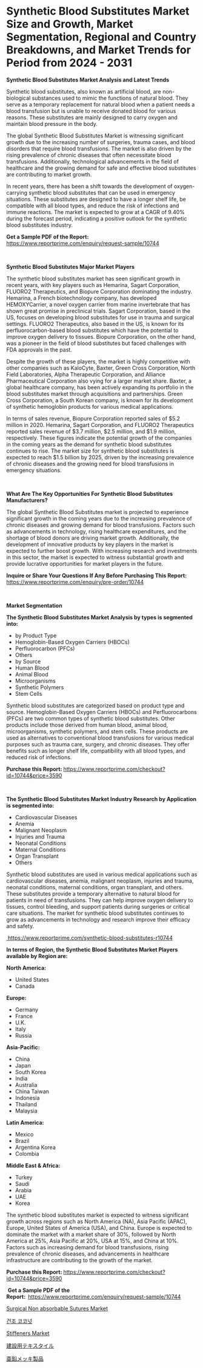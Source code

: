 <p><h1>Synthetic Blood Substitutes Market Size and Growth, Market Segmentation, Regional and Country Breakdowns, and Market Trends for Period from 2024 -  2031</h1></p><p><strong>Synthetic Blood Substitutes Market Analysis and Latest Trends</strong></p>
<p><p>Synthetic blood substitutes, also known as artificial blood, are non-biological substances used to mimic the functions of natural blood. They serve as a temporary replacement for natural blood when a patient needs a blood transfusion but is unable to receive donated blood for various reasons. These substitutes are mainly designed to carry oxygen and maintain blood pressure in the body.</p><p>The global Synthetic Blood Substitutes Market is witnessing significant growth due to the increasing number of surgeries, trauma cases, and blood disorders that require blood transfusions. The market is also driven by the rising prevalence of chronic diseases that often necessitate blood transfusions. Additionally, technological advancements in the field of healthcare and the growing demand for safe and effective blood substitutes are contributing to market growth.</p><p>In recent years, there has been a shift towards the development of oxygen-carrying synthetic blood substitutes that can be used in emergency situations. These substitutes are designed to have a longer shelf life, be compatible with all blood types, and reduce the risk of infections and immune reactions. The market is expected to grow at a CAGR of 9.40% during the forecast period, indicating a positive outlook for the synthetic blood substitutes industry.</p></p>
<p><strong>Get a Sample PDF of the Report:&nbsp;</strong> <a href="https://www.reportprime.com/enquiry/request-sample/10744">https://www.reportprime.com/enquiry/request-sample/10744</a></p>
<p>&nbsp;</p>
<p><strong>Synthetic Blood Substitutes Major Market Players</strong></p>
<p><p>The synthetic blood substitutes market has seen significant growth in recent years, with key players such as Hemarina, Sagart Corporation, FLUORO2 Therapeutics, and Biopure Corporation dominating the industry. Hemarina, a French biotechnology company, has developed HEMOXYCarrier, a novel oxygen carrier from marine invertebrate that has shown great promise in preclinical trials. Sagart Corporation, based in the US, focuses on developing blood substitutes for use in trauma and surgical settings. FLUORO2 Therapeutics, also based in the US, is known for its perfluorocarbon-based blood substitutes which have the potential to improve oxygen delivery to tissues. Biopure Corporation, on the other hand, was a pioneer in the field of blood substitutes but faced challenges with FDA approvals in the past.</p><p>Despite the growth of these players, the market is highly competitive with other companies such as KaloCyte, Baxter, Green Cross Corporation, North Field Laboratories, Alpha Therapeutic Corporation, and Alliance Pharmaceutical Corporation also vying for a larger market share. Baxter, a global healthcare company, has been actively expanding its portfolio in the blood substitutes market through acquisitions and partnerships. Green Cross Corporation, a South Korean company, is known for its development of synthetic hemoglobin products for various medical applications.</p><p>In terms of sales revenue, Biopure Corporation reported sales of $5.2 million in 2020. Hemarina, Sagart Corporation, and FLUORO2 Therapeutics reported sales revenue of $3.7 million, $2.5 million, and $1.9 million, respectively. These figures indicate the potential growth of the companies in the coming years as the demand for synthetic blood substitutes continues to rise. The market size for synthetic blood substitutes is expected to reach $1.5 billion by 2025, driven by the increasing prevalence of chronic diseases and the growing need for blood transfusions in emergency situations.</p></p>
<p>&nbsp;</p>
<p><strong>What Are The Key Opportunities For Synthetic Blood Substitutes Manufacturers?</strong></p>
<p><p>The global Synthetic Blood Substitutes market is projected to experience significant growth in the coming years due to the increasing prevalence of chronic diseases and growing demand for blood transfusions. Factors such as advancements in technology, rising healthcare expenditures, and the shortage of blood donors are driving market growth. Additionally, the development of innovative products by key players in the market is expected to further boost growth. With increasing research and investments in this sector, the market is expected to witness substantial growth and provide lucrative opportunities for market players in the future.</p></p>
<p><strong>Inquire or Share Your Questions If Any Before Purchasing This Report:</strong> <a href="https://www.reportprime.com/enquiry/pre-order/10744">https://www.reportprime.com/enquiry/pre-order/10744</a></p>
<p>&nbsp;</p>
<p><strong>Market Segmentation</strong></p>
<p><strong>The Synthetic Blood Substitutes Market Analysis by types is segmented into:</strong></p>
<p><ul><li>by Product Type</li><li>Hemoglobin-Based Oxygen Carriers (HBOCs)</li><li>Perfluorocarbon (PFCs)</li><li>Others</li><li>by Source</li><li>Human Blood</li><li>Animal Blood</li><li>Microorganisms</li><li>Synthetic Polymers</li><li>Stem Cells</li></ul></p>
<p><p>Synthetic blood substitutes are categorized based on product type and source. Hemoglobin-Based Oxygen Carriers (HBOCs) and Perfluorocarbons (PFCs) are two common types of synthetic blood substitutes. Other products include those derived from human blood, animal blood, microorganisms, synthetic polymers, and stem cells. These products are used as alternatives to conventional blood transfusions for various medical purposes such as trauma care, surgery, and chronic diseases. They offer benefits such as longer shelf life, compatibility with all blood types, and reduced risk of infections.</p></p>
<p><strong>Purchase this Report:&nbsp;</strong><a href="https://www.reportprime.com/checkout?id=10744&price=3590">https://www.reportprime.com/checkout?id=10744&price=3590</a></p>
<p>&nbsp;</p>
<p><strong>The Synthetic Blood Substitutes Market Industry Research by Application is segmented into:</strong></p>
<p><ul><li>Cardiovascular Diseases</li><li>Anemia</li><li>Malignant Neoplasm</li><li>Injuries and Trauma</li><li>Neonatal Conditions</li><li>Maternal Conditions</li><li>Organ Transplant</li><li>Others</li></ul></p>
<p><p>Synthetic blood substitutes are used in various medical applications such as cardiovascular diseases, anemia, malignant neoplasm, injuries and trauma, neonatal conditions, maternal conditions, organ transplant, and others. These substitutes provide a temporary alternative to natural blood for patients in need of transfusions. They can help improve oxygen delivery to tissues, control bleeding, and support patients during surgeries or critical care situations. The market for synthetic blood substitutes continues to grow as advancements in technology and research improve their efficacy and safety.</p></p>
<p><a href="https://www.reportprime.com/synthetic-blood-substitutes-r10744">&nbsp;https://www.reportprime.com/synthetic-blood-substitutes-r10744</a></p>
<p><strong>In terms of Region, the Synthetic Blood Substitutes Market Players available by Region are:</strong></p>
<p>
    <p> <strong> North America: </strong>
        <ul>
            <li>United States</li>
            <li>Canada</li>
        </ul>
        </p> 
    <p> <strong> Europe: </strong>
        <ul>
            <li>Germany</li>
            <li>France</li>
            <li>U.K.</li>
            <li>Italy</li>
            <li>Russia</li>
        </ul>
        </p> 
    <p> <strong> Asia-Pacific: </strong>
        <ul>
            <li>China</li>
            <li>Japan</li>
            <li>South Korea</li>
            <li>India</li>
            <li>Australia</li>
            <li>China Taiwan</li>
            <li>Indonesia</li>
            <li>Thailand</li>
            <li>Malaysia</li>
        </ul>
        </p> 
    <p> <strong> Latin America: </strong>
        <ul>
            <li>Mexico</li>
            <li>Brazil</li>
            <li>Argentina Korea</li>
            <li>Colombia</li>
        </ul>
        </p> 
    <p> <strong> Middle East & Africa: </strong>
        <ul>
            <li>Turkey</li>
            <li>Saudi</li>
            <li>Arabia</li>
            <li>UAE</li>
            <li>Korea</li>
        </ul>
    </p>
    </p>
<p><p>The synthetic blood substitutes market is expected to witness significant growth across regions such as North America (NA), Asia Pacific (APAC), Europe, United States of America (USA), and China. Europe is expected to dominate the market with a market share of 30%, followed by North America at 25%, Asia Pacific at 20%, USA at 15%, and China at 10%. Factors such as increasing demand for blood transfusions, rising prevalence of chronic diseases, and advancements in healthcare infrastructure are contributing to the growth of the market.</p></p>
<p><strong>Purchase this Report: </strong><a href="https://www.reportprime.com/checkout?id=10744&price=3590">https://www.reportprime.com/checkout?id=10744&price=3590</a></p>
<p>&nbsp;<strong>Get a Sample PDF of the Report:&nbsp;&nbsp;</strong><a href="https://www.reportprime.com/enquiry/request-sample/10744">https://www.reportprime.com/enquiry/request-sample/10744</a></p>
<p><strong></strong></p>
<p><p><a href="https://github.com/Krish2023na/Market-Research-Report-List-3/blob/main/surgical-non-absorbable-sutures-market.md">Surgical Non absorbable Sutures Market</a></p><p><a href="https://github.com/Skyleitney456456/Market-Research-Report-List-1/blob/main/390348522087.md">건조 코코넛</a></p><p><a href="https://issuu.com/reportprime-2/docs/stiffeners-market-size-2030.pptx">Stiffeners Market</a></p><p><a href="https://github.com/cnnriuez22368/Market-Research-Report-List-1/blob/main/485658024169.md">建設用テキスタイル</a></p><p><a href="https://github.com/LeanneBruen2023/Market-Research-Report-List-1/blob/main/453076624170.md">亜鉛メッキ製品</a></p></p>